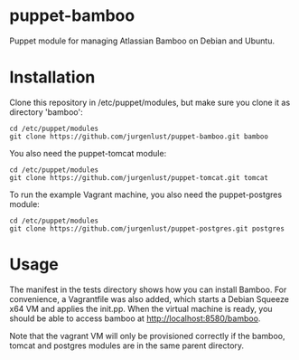 puppet-bamboo
=============

Puppet module for managing Atlassian Bamboo on Debian and Ubuntu.

# Installation #

Clone this repository in /etc/puppet/modules, but make sure you clone it as directory
'bamboo':

	cd /etc/puppet/modules
	git clone https://github.com/jurgenlust/puppet-bamboo.git bamboo

You also need the puppet-tomcat module:

	cd /etc/puppet/modules
	git clone https://github.com/jurgenlust/puppet-tomcat.git tomcat
	
To run the example Vagrant machine, you also need the puppet-postgres module:

	cd /etc/puppet/modules
	git clone https://github.com/jurgenlust/puppet-postgres.git postgres

	
# Usage #

The manifest in the tests directory shows how you can install Bamboo.
For convenience, a Vagrantfile was also added, which starts a
Debian Squeeze x64 VM and applies the init.pp. When the virtual machine is ready,
you should be able to access bamboo at
[http://localhost:8580/bamboo](http://localhost:8580/bamboo).

Note that the vagrant VM will only be provisioned correctly if the bamboo,
tomcat and postgres modules are in the same parent directory.
	